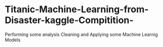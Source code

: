 # Titanic-Machine-Learning-from-Disaster-kaggle-Compitition-
Performing some analysis Cleaning and Applying some Machine Learnig Models
